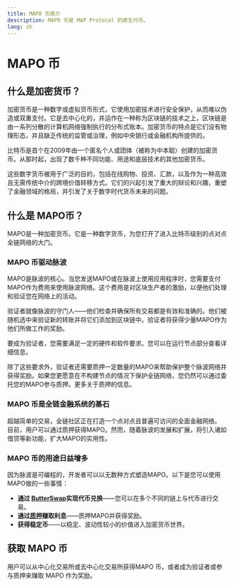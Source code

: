 ```yaml
---
title: MAPO 币简介
description: MAPO 币是 MAP Protocol 的原生代币。
lang: zh
---
```

# MAPO 币
## 什么是加密货币？
加密货币是一种数字或虚拟货币形式，它使用加密技术进行安全保护，从而难以伪造或双重支付。它是去中心化的，并运作在一种称为区块链的技术之上，区块链是由一系列分散的计算机网络强制执行的分布式账本。加密货币的特点是它们没有物理形态，并且缺乏传统的监管或治理，例如中央银行或金融机构所提供的。

比特币是首个在2009年由一个匿名个人或团体（被称为中本聪）创建的加密货币。从那时起，出现了数千种不同功能、用途和底层技术的其他加密货币。

这些数字货币被用于广泛的目的，包括在线购物、投资、汇款，以及作为一种高效且无需传统中介的跨境价值转移方式。它们的兴起引发了重大的辩论和兴趣，重塑了金融领域的格局，并引发了关于数字时代货币未来的问题。

## 什么是 MAPO币？
MAPO是一种加密货币。它是一种数字货币，为您打开了进入比特币级别的点对点全链网络的大门。

### MAPO 币驱动脉波
MAPO是脉波的核心。当您发送MAPO或在脉波上使用应用程序时，您需要支付MAPO作为费用来使用脉波网络。这个费用是对区块生产者的激励，以便他们处理和验证您在网络上的活动。

验证者就像脉波的守门人——他们检查并确保所有交易都是有效和准确的。他们被随机选中来验证新的转账并将它们添加到区块链中。验证者将获得少量MAPO作为他们所做工作的奖励。

要成为验证者，您需要满足一定的硬件和软件要求。您可以在运行节点部分查看详细信息。

除了这些要求外，验证者还需要质押一定数量的MAPO来帮助保护整个脉波网络并获得奖励。如果您更愿意在不构建节点的情况下保护全链网络，您仍然可以通过委托您的MAPO参与质押。更多关于质押的信息。

### MAPO 币是全链金融系统的基石
超越简单的交易，全链社区正在打造一个点对点且普遍可访问的全面金融网络。
目前，用户可以通过质押获得MAPO。然而，随着脉波的发展和扩展，将引入诸如借贷等新功能，扩大MAPO的实用性。

### MAPO 币的用途日益增多
因为脉波是可编程的，开发者可以以无数种方式塑造MAPO。以下是您可以使用MAPO做的一些事情：

- **通过 [ButterSwap](https://www.butterswap.io/)实现代币兑换**——您可以在多个不同的链上与代币进行交易。
- **通过[质押]((https://staking.mapprotocol.io/#/login))赚取利息**——质押MAPO并获得奖励。
- **获得稳定币**——以稳定、波动性较小的价值进入加密货币世界。
## 获取 MAPO 币
用户可以从中心化交易所或去中心化交易所获得MAPO 币，或者成为验证者或参与质押来赚取 MAPO 作为奖励。
